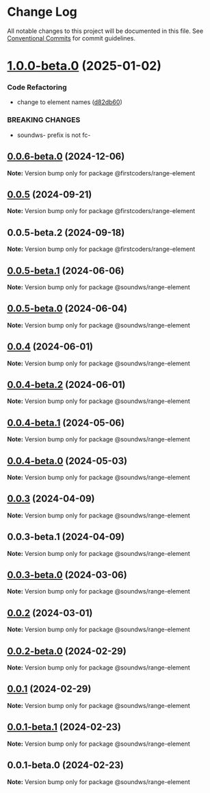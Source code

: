 # Change Log

All notable changes to this project will be documented in this file.
See [Conventional Commits](https://conventionalcommits.org) for commit guidelines.

# [1.0.0-beta.0](https://github.com/firstcoders/range-element/compare/@firstcoders/range-element@0.0.6-beta.0...@firstcoders/range-element@1.0.0-beta.0) (2025-01-02)


### Code Refactoring

* change to element names ([d82db60](https://github.com/firstcoders/range-element/commit/d82db60849a36ec518cb533a7aa9ba6d87423d51))


### BREAKING CHANGES

* soundws- prefix is not fc-





## [0.0.6-beta.0](https://github.com/firstcoders/range-element/compare/@firstcoders/range-element@0.0.5...@firstcoders/range-element@0.0.6-beta.0) (2024-12-06)

**Note:** Version bump only for package @firstcoders/range-element





## [0.0.5](https://github.com/firstcoders/range-element/compare/@firstcoders/range-element@0.0.5-beta.2...@firstcoders/range-element@0.0.5) (2024-09-21)

**Note:** Version bump only for package @firstcoders/range-element





## 0.0.5-beta.2 (2024-09-18)

**Note:** Version bump only for package @firstcoders/range-element





## [0.0.5-beta.1](https://github.com/sound-ws/range-element/compare/@soundws/range-element@0.0.5-beta.0...@soundws/range-element@0.0.5-beta.1) (2024-06-06)

**Note:** Version bump only for package @soundws/range-element





## [0.0.5-beta.0](https://github.com/sound-ws/range-element/compare/@soundws/range-element@0.0.4...@soundws/range-element@0.0.5-beta.0) (2024-06-04)

**Note:** Version bump only for package @soundws/range-element





## [0.0.4](https://github.com/sound-ws/range-element/compare/@soundws/range-element@0.0.4-beta.2...@soundws/range-element@0.0.4) (2024-06-01)

**Note:** Version bump only for package @soundws/range-element





## [0.0.4-beta.2](https://github.com/sound-ws/range-element/compare/@soundws/range-element@0.0.4-beta.1...@soundws/range-element@0.0.4-beta.2) (2024-06-01)

**Note:** Version bump only for package @soundws/range-element





## [0.0.4-beta.1](https://github.com/sound-ws/range-element/compare/@soundws/range-element@0.0.4-beta.0...@soundws/range-element@0.0.4-beta.1) (2024-05-06)

**Note:** Version bump only for package @soundws/range-element





## [0.0.4-beta.0](https://github.com/sound-ws/range-element/compare/@soundws/range-element@0.0.3...@soundws/range-element@0.0.4-beta.0) (2024-05-03)

**Note:** Version bump only for package @soundws/range-element





## [0.0.3](https://github.com/sound-ws/range-element/compare/@soundws/range-element@0.0.3-beta.1...@soundws/range-element@0.0.3) (2024-04-09)

**Note:** Version bump only for package @soundws/range-element





## 0.0.3-beta.1 (2024-04-09)

**Note:** Version bump only for package @soundws/range-element





## [0.0.3-beta.0](https://github.com/sound-ws/range-element/compare/@soundws/range-element@0.0.2...@soundws/range-element@0.0.3-beta.0) (2024-03-06)

**Note:** Version bump only for package @soundws/range-element





## [0.0.2](https://github.com/sound-ws/range-element/compare/@soundws/range-element@0.0.2-beta.0...@soundws/range-element@0.0.2) (2024-03-01)

**Note:** Version bump only for package @soundws/range-element





## [0.0.2-beta.0](https://github.com/sound-ws/range-element/compare/@soundws/range-element@0.0.1...@soundws/range-element@0.0.2-beta.0) (2024-02-29)

**Note:** Version bump only for package @soundws/range-element





## [0.0.1](https://github.com/sound-ws/range-element/compare/@soundws/range-element@0.0.1-beta.1...@soundws/range-element@0.0.1) (2024-02-29)

**Note:** Version bump only for package @soundws/range-element





## [0.0.1-beta.1](https://github.com/sound-ws/range-element/compare/@soundws/range-element@0.0.1-beta.0...@soundws/range-element@0.0.1-beta.1) (2024-02-23)

**Note:** Version bump only for package @soundws/range-element





## 0.0.1-beta.0 (2024-02-23)

**Note:** Version bump only for package @soundws/range-element
